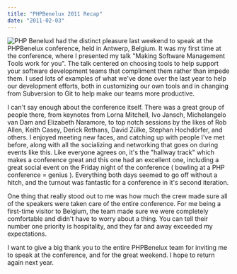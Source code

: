 ```yaml
---
title: "PHPBenelux 2011 Recap"
date: "2011-02-03"
---
```


![](/images/logo.png "PHP Benelux")I had the distinct pleasure last weekend to speak at the PHPBenelux conference, held in Antwerp, Belgium. It was my first time at the conference, where I presented my talk "Making Software Management Tools work for you". The talk centered on choosing tools to help support your software development teams that compliment them rather than impede them. I used lots of examples of what we've done over the last year to help our development efforts, both in customizing our own tools and in changing from Subversion to Git to help make our teams more productive.

I can't say enough about the conference itself. There was a great group of people there, from keynotes from Lorna Mitchell, Ivo Jansch, Michelangelo van Dam and Elizabeth Naramore, to top notch sessions by the likes of Rob Allen, Keith Casey, Derick Rethans, David Zülke, Stephan Hochdörfer, and others. I enjoyed meeting new faces, and catching up with people I've met before, along with all the socializing and networking that goes on during events like this. Like everyone agrees on, it's the "hallway track" which makes a conference great and this one had an excellent one, including a great social event on the Friday night of the conference ( bowling at a PHP conference = genius ). Everything both days seemed to go off without a hitch, and the turnout was fantastic for a conference in it's second iteration.

One thing that really stood out to me was how much the crew made sure all of the speakers were taken care of the entire conference. For me being a first-time visitor to Belgium, the team made sure we were completely comfortable and didn't have to worry about a thing. You can tell their number one priority is hospitality, and they far and away exceeded my expectations.

I want to give a big thank you to the entire PHPBenelux team for inviting me to speak at the conference, and for the great weekend. I hope to return again next year.

